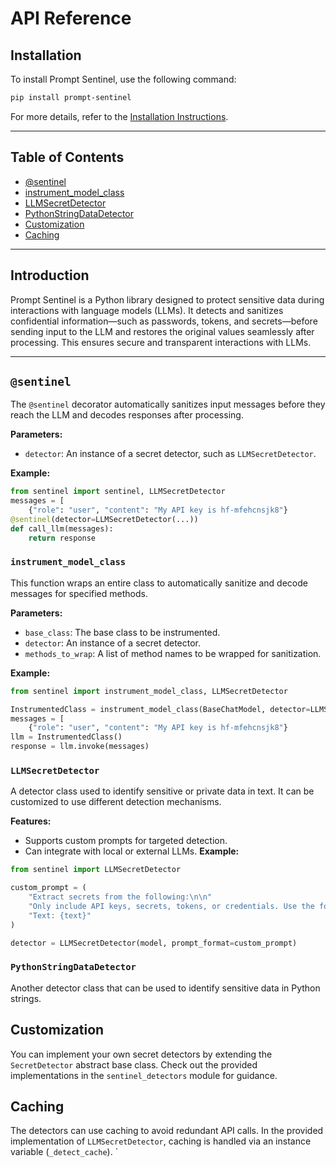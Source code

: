 # API Reference

## Installation

To install Prompt Sentinel, use the following command:

```bash
pip install prompt-sentinel
```

For more details, refer to the [Installation Instructions](installation.html).

---

## Table of Contents
- [@sentinel](#sentinel)
- [instrument_model_class](#instrument_model_class)
- [LLMSecretDetector](#llmsecretdetector)
- [PythonStringDataDetector](#pythonstringdatadetector)
- [Customization](#customization)
- [Caching](#caching)

---

## Introduction

Prompt Sentinel is a Python library designed to protect sensitive data during interactions with language models (LLMs). It detects and sanitizes confidential information—such as passwords, tokens, and secrets—before sending input to the LLM and restores the original values seamlessly after processing. This ensures secure and transparent interactions with LLMs.

---

## `@sentinel`

The `@sentinel` decorator automatically sanitizes input messages before they reach the LLM and decodes responses after processing.

**Parameters:**
- `detector`: An instance of a secret detector, such as `LLMSecretDetector`.

**Example:**

```python
from sentinel import sentinel, LLMSecretDetector
messages = [
    {"role": "user", "content": "My API key is hf-mfehcnsjk8"}
@sentinel(detector=LLMSecretDetector(...))
def call_llm(messages):
    return response
 ```

### `instrument_model_class`

This function wraps an entire class to automatically sanitize and decode messages for specified methods.

**Parameters:**
- `base_class`: The base class to be instrumented.
- `detector`: An instance of a secret detector.
- `methods_to_wrap`: A list of method names to be wrapped for sanitization.

**Example:**
```python
from sentinel import instrument_model_class, LLMSecretDetector

InstrumentedClass = instrument_model_class(BaseChatModel, detector=LLMSecretDetector(...), methods_to_wrap=['invoke', 'ainvoke'])
messages = [
    {"role": "user", "content": "My API key is hf-mfehcnsjk8"}
llm = InstrumentedClass()
response = llm.invoke(messages)
 ```

### `LLMSecretDetector`

A detector class used to identify sensitive or private data in text. It can be customized to use different detection mechanisms. 

**Features:**

- Supports custom prompts for targeted detection.
- Can integrate with local or external LLMs.
**Example:**
```python
from sentinel import LLMSecretDetector

custom_prompt = (
    "Extract secrets from the following:\n\n"
    "Only include API keys, secrets, tokens, or credentials. Use the following output format as JSON: {{\"secrets\": [...]}}\n\n"
    "Text: {text}"
)

detector = LLMSecretDetector(model, prompt_format=custom_prompt)
```

### `PythonStringDataDetector`

Another detector class that can be used to identify sensitive data in Python strings.

## Customization

You can implement your own secret detectors by extending the `SecretDetector` abstract base class. Check out the provided implementations in the `sentinel_detectors` module for guidance.

## Caching

The detectors can use caching to avoid redundant API calls. In the provided implementation of `LLMSecretDetector`, caching is handled via an instance variable (`_detect_cache`).
`